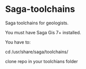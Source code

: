 # Saga-toolchains

Saga toolchains for geologists.

You must have Saga Gis 7+ installed.

You have to:

cd /usr/share/saga/toolchains/

clone repo in your toolchians folder
